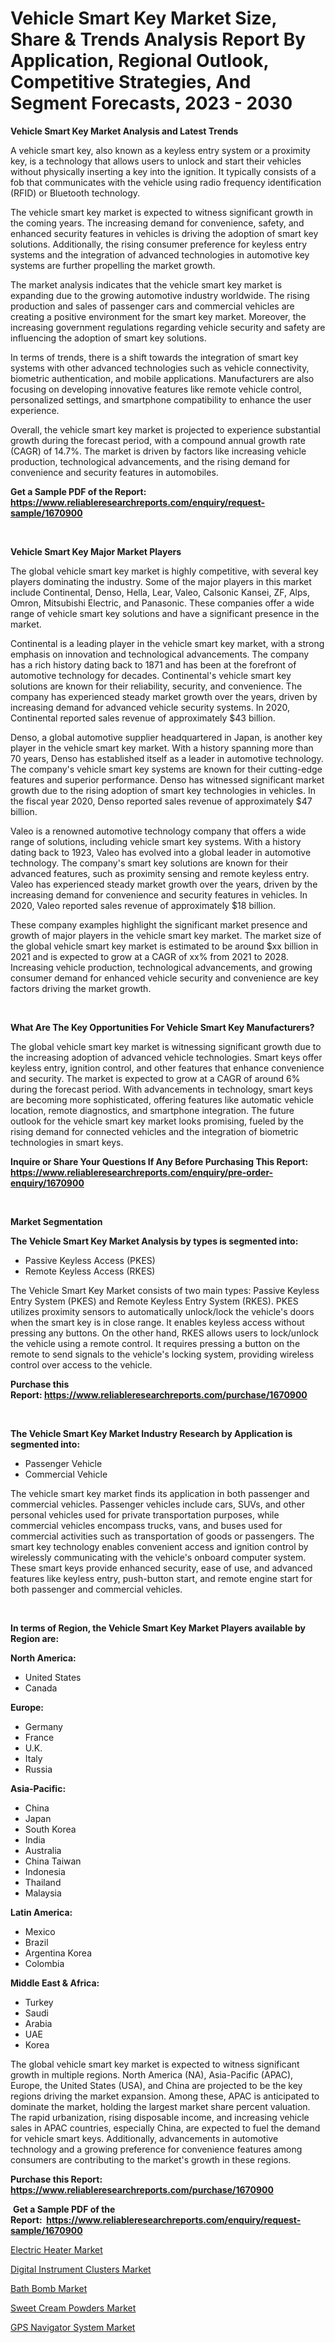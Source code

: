 <p><h1>Vehicle Smart Key Market Size, Share & Trends Analysis Report By Application, Regional Outlook, Competitive Strategies, And Segment Forecasts, 2023 - 2030</h1></p><p><strong>Vehicle Smart Key Market Analysis and Latest Trends</strong></p>
<p><p>A vehicle smart key, also known as a keyless entry system or a proximity key, is a technology that allows users to unlock and start their vehicles without physically inserting a key into the ignition. It typically consists of a fob that communicates with the vehicle using radio frequency identification (RFID) or Bluetooth technology.</p><p>The vehicle smart key market is expected to witness significant growth in the coming years. The increasing demand for convenience, safety, and enhanced security features in vehicles is driving the adoption of smart key solutions. Additionally, the rising consumer preference for keyless entry systems and the integration of advanced technologies in automotive key systems are further propelling the market growth.</p><p>The market analysis indicates that the vehicle smart key market is expanding due to the growing automotive industry worldwide. The rising production and sales of passenger cars and commercial vehicles are creating a positive environment for the smart key market. Moreover, the increasing government regulations regarding vehicle security and safety are influencing the adoption of smart key solutions.</p><p>In terms of trends, there is a shift towards the integration of smart key systems with other advanced technologies such as vehicle connectivity, biometric authentication, and mobile applications. Manufacturers are also focusing on developing innovative features like remote vehicle control, personalized settings, and smartphone compatibility to enhance the user experience.</p><p>Overall, the vehicle smart key market is projected to experience substantial growth during the forecast period, with a compound annual growth rate (CAGR) of 14.7%. The market is driven by factors like increasing vehicle production, technological advancements, and the rising demand for convenience and security features in automobiles.</p></p>
<p><strong>Get a Sample PDF of the Report:&nbsp; <a href="https://www.reliableresearchreports.com/enquiry/request-sample/1670900">https://www.reliableresearchreports.com/enquiry/request-sample/1670900</a></strong></p>
<p>&nbsp;</p>
<p><strong>Vehicle Smart Key Major Market Players</strong></p>
<p><p>The global vehicle smart key market is highly competitive, with several key players dominating the industry. Some of the major players in this market include Continental, Denso, Hella, Lear, Valeo, Calsonic Kansei, ZF, Alps, Omron, Mitsubishi Electric, and Panasonic. These companies offer a wide range of vehicle smart key solutions and have a significant presence in the market.</p><p>Continental is a leading player in the vehicle smart key market, with a strong emphasis on innovation and technological advancements. The company has a rich history dating back to 1871 and has been at the forefront of automotive technology for decades. Continental's vehicle smart key solutions are known for their reliability, security, and convenience. The company has experienced steady market growth over the years, driven by increasing demand for advanced vehicle security systems. In 2020, Continental reported sales revenue of approximately $43 billion.</p><p>Denso, a global automotive supplier headquartered in Japan, is another key player in the vehicle smart key market. With a history spanning more than 70 years, Denso has established itself as a leader in automotive technology. The company's vehicle smart key systems are known for their cutting-edge features and superior performance. Denso has witnessed significant market growth due to the rising adoption of smart key technologies in vehicles. In the fiscal year 2020, Denso reported sales revenue of approximately $47 billion.</p><p>Valeo is a renowned automotive technology company that offers a wide range of solutions, including vehicle smart key systems. With a history dating back to 1923, Valeo has evolved into a global leader in automotive technology. The company's smart key solutions are known for their advanced features, such as proximity sensing and remote keyless entry. Valeo has experienced steady market growth over the years, driven by the increasing demand for convenience and security features in vehicles. In 2020, Valeo reported sales revenue of approximately $18 billion.</p><p>These company examples highlight the significant market presence and growth of major players in the vehicle smart key market. The market size of the global vehicle smart key market is estimated to be around $xx billion in 2021 and is expected to grow at a CAGR of xx% from 2021 to 2028. Increasing vehicle production, technological advancements, and growing consumer demand for enhanced vehicle security and convenience are key factors driving the market growth.</p></p>
<p>&nbsp;</p>
<p><strong>What Are The Key Opportunities For Vehicle Smart Key Manufacturers?</strong></p>
<p><p>The global vehicle smart key market is witnessing significant growth due to the increasing adoption of advanced vehicle technologies. Smart keys offer keyless entry, ignition control, and other features that enhance convenience and security. The market is expected to grow at a CAGR of around 6% during the forecast period. With advancements in technology, smart keys are becoming more sophisticated, offering features like automatic vehicle location, remote diagnostics, and smartphone integration. The future outlook for the vehicle smart key market looks promising, fueled by the rising demand for connected vehicles and the integration of biometric technologies in smart keys.</p></p>
<p><strong>Inquire or Share Your Questions If Any Before Purchasing This Report: <a href="https://www.reliableresearchreports.com/enquiry/pre-order-enquiry/1670900">https://www.reliableresearchreports.com/enquiry/pre-order-enquiry/1670900</a></strong></p>
<p>&nbsp;</p>
<p><strong>Market Segmentation</strong></p>
<p><strong>The Vehicle Smart Key Market Analysis by types is segmented into:</strong></p>
<p><ul><li>Passive Keyless Access (PKES)</li><li>Remote Keyless Access (RKES)</li></ul></p>
<p><p>The Vehicle Smart Key Market consists of two main types: Passive Keyless Entry System (PKES) and Remote Keyless Entry System (RKES). PKES utilizes proximity sensors to automatically unlock/lock the vehicle's doors when the smart key is in close range. It enables keyless access without pressing any buttons. On the other hand, RKES allows users to lock/unlock the vehicle using a remote control. It requires pressing a button on the remote to send signals to the vehicle's locking system, providing wireless control over access to the vehicle.</p></p>
<p><strong>Purchase this Report:&nbsp;<a href="https://www.reliableresearchreports.com/purchase/1670900">https://www.reliableresearchreports.com/purchase/1670900</a></strong></p>
<p>&nbsp;</p>
<p><strong>The Vehicle Smart Key Market Industry Research by Application is segmented into:</strong></p>
<p><ul><li>Passenger Vehicle</li><li>Commercial Vehicle</li></ul></p>
<p><p>The vehicle smart key market finds its application in both passenger and commercial vehicles. Passenger vehicles include cars, SUVs, and other personal vehicles used for private transportation purposes, while commercial vehicles encompass trucks, vans, and buses used for commercial activities such as transportation of goods or passengers. The smart key technology enables convenient access and ignition control by wirelessly communicating with the vehicle's onboard computer system. These smart keys provide enhanced security, ease of use, and advanced features like keyless entry, push-button start, and remote engine start for both passenger and commercial vehicles.</p></p>
<p>&nbsp;</p>
<p><strong>In terms of Region, the Vehicle Smart Key Market Players available by Region are:</strong></p>
<p>
    <p> <strong> North America: </strong>
        <ul>
            <li>United States</li>
            <li>Canada</li>
        </ul>
        </p> 
    <p> <strong> Europe: </strong>
        <ul>
            <li>Germany</li>
            <li>France</li>
            <li>U.K.</li>
            <li>Italy</li>
            <li>Russia</li>
        </ul>
        </p> 
    <p> <strong> Asia-Pacific: </strong>
        <ul>
            <li>China</li>
            <li>Japan</li>
            <li>South Korea</li>
            <li>India</li>
            <li>Australia</li>
            <li>China Taiwan</li>
            <li>Indonesia</li>
            <li>Thailand</li>
            <li>Malaysia</li>
        </ul>
        </p> 
    <p> <strong> Latin America: </strong>
        <ul>
            <li>Mexico</li>
            <li>Brazil</li>
            <li>Argentina Korea</li>
            <li>Colombia</li>
        </ul>
        </p> 
    <p> <strong> Middle East & Africa: </strong>
        <ul>
            <li>Turkey</li>
            <li>Saudi</li>
            <li>Arabia</li>
            <li>UAE</li>
            <li>Korea</li>
        </ul>
    </p>
    </p>
<p><p>The global vehicle smart key market is expected to witness significant growth in multiple regions. North America (NA), Asia-Pacific (APAC), Europe, the United States (USA), and China are projected to be the key regions driving the market expansion. Among these, APAC is anticipated to dominate the market, holding the largest market share percent valuation. The rapid urbanization, rising disposable income, and increasing vehicle sales in APAC countries, especially China, are expected to fuel the demand for vehicle smart keys. Additionally, advancements in automotive technology and a growing preference for convenience features among consumers are contributing to the market's growth in these regions.</p></p>
<p><strong>Purchase this Report: <a href="https://www.reliableresearchreports.com/purchase/1670900">https://www.reliableresearchreports.com/purchase/1670900</a></strong></p>
<p>&nbsp;<strong>Get a Sample PDF of the Report:&nbsp;&nbsp;<a href="https://www.reliableresearchreports.com/enquiry/request-sample/1670900">https://www.reliableresearchreports.com/enquiry/request-sample/1670900</a></strong></p>
<p><strong></strong></p>
<p><p><a href="https://medium.com/@yuvrajsinghrp23/electric-heater-market-insights-into-market-cagr-market-trends-and-growth-strategies-fd5a928ec53e">Electric Heater Market</a></p><p><a href="https://github.com/Krish2023na/Market-Research-Report-List-1/blob/main/digital-instrument-clusters-market.md">Digital Instrument Clusters Market</a></p><p><a href="https://medium.com/@sachintenrp23/bath-bomb-market-the-key-to-successful-business-strategy-forecast-till-2030-7f61d8483e92">Bath Bomb Market</a></p><p><a href="https://www.linkedin.com/pulse/sweet-cream-powders-market-insights-players-forecast-till-jughe/">Sweet Cream Powders Market</a></p><p><a href="https://github.com/kuntayevaz/Market-Research-Report-List-1/blob/main/gps-navigator-system-market.md">GPS Navigator System Market</a></p></p>